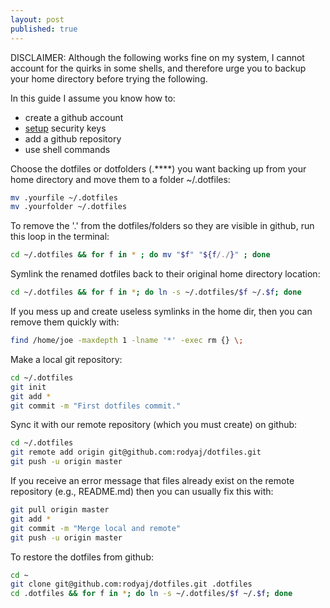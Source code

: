 ```yaml
---
layout: post
published: true
---
```


DISCLAIMER: Although the following works fine on my system, I cannot account for the quirks in some shells, and therefore urge you to backup your home directory before trying the following. 

In this guide I assume you know how to:

- create a github account
- [setup](https://help.github.com/articles/generating-ssh-keys) security keys
- add a github repository
- use shell commands

Choose the dotfiles or dotfolders (.****) you want backing up from your home directory and move them to a folder ~/.dotfiles:

```bash
mv .yourfile ~/.dotfiles
mv .yourfolder ~/.dotfiles
```

To remove the '.' from the dotfiles/folders so they are visible in github, run this loop in the terminal:

```bash
cd ~/.dotfiles && for f in * ; do mv "$f" "${f/./}" ; done
```

Symlink the renamed dotfiles back to their original home directory location:

```bash
cd ~/.dotfiles && for f in *; do ln -s ~/.dotfiles/$f ~/.$f; done
```

If you mess up and create useless symlinks in the home dir, then you can remove them quickly with:

```bash
find /home/joe -maxdepth 1 -lname '*' -exec rm {} \;
```

Make a local git repository:

```bash
cd ~/.dotfiles
git init
git add *
git commit -m "First dotfiles commit."
```

Sync it with our remote repository (which you must create) on github:

```bash
cd ~/.dotfiles
git remote add origin git@github.com:rodyaj/dotfiles.git
git push -u origin master
```

If you receive an error message that files already exist on the remote repository (e.g., README.md) then you can usually fix this with:

```bash
git pull origin master
git add *
git commit -m "Merge local and remote"
git push -u origin master
```

To restore the dotfiles from github:

```bash
cd ~
git clone git@github.com:rodyaj/dotfiles.git .dotfiles
cd .dotfiles && for f in *; do ln -s ~/.dotfiles/$f ~/.$f; done
```